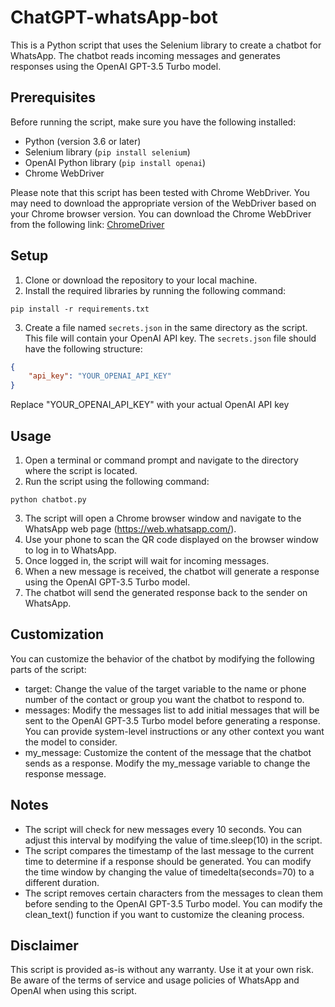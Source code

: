 # ChatGPT-whatsApp-bot

This is a Python script that uses the Selenium library to create a chatbot for WhatsApp. The chatbot reads incoming messages and generates responses using the OpenAI GPT-3.5 Turbo model.

## Prerequisites

Before running the script, make sure you have the following installed:

- Python (version 3.6 or later)
- Selenium library (`pip install selenium`)
- OpenAI Python library (`pip install openai`)
- Chrome WebDriver

Please note that this script has been tested with Chrome WebDriver. You may need to download the appropriate version of the WebDriver based on your Chrome browser version. You can download the Chrome WebDriver from the following link: [ChromeDriver](https://sites.google.com/a/chromium.org/chromedriver/downloads)

## Setup

1. Clone or download the repository to your local machine.
2. Install the required libraries by running the following command:
```shell
pip install -r requirements.txt
```
3. Create a file named `secrets.json` in the same directory as the script. This file will contain your OpenAI API key. The `secrets.json` file should have the following structure:
```json
{
    "api_key": "YOUR_OPENAI_API_KEY"
}
```

Replace "YOUR_OPENAI_API_KEY" with your actual OpenAI API key

## Usage

1. Open a terminal or command prompt and navigate to the directory where the script is located.
2. Run the script using the following command:
```shell
python chatbot.py
```
3. The script will open a Chrome browser window and navigate to the WhatsApp web page (https://web.whatsapp.com/).
4. Use your phone to scan the QR code displayed on the browser window to log in to WhatsApp.
5. Once logged in, the script will wait for incoming messages.
6. When a new message is received, the chatbot will generate a response using the OpenAI GPT-3.5 Turbo model.
7. The chatbot will send the generated response back to the sender on WhatsApp.

## Customization

You can customize the behavior of the chatbot by modifying the following parts of the script:

* target: Change the value of the target variable to the name or phone number of the contact or group you want the chatbot to respond to.
* messages: Modify the messages list to add initial messages that will be sent to the OpenAI GPT-3.5 Turbo model before generating a response. You can provide system-level instructions or any other context you want the model to consider.
* my_message: Customize the content of the message that the chatbot sends as a response. Modify the my_message variable to change the response message.

## Notes
* The script will check for new messages every 10 seconds. You can adjust this interval by modifying the value of time.sleep(10) in the script.
* The script compares the timestamp of the last message to the current time to determine if a response should be generated. You can modify the time window by changing the value of timedelta(seconds=70) to a different duration.
* The script removes certain characters from the messages to clean them before sending to the OpenAI GPT-3.5 Turbo model. You can modify the clean_text() function if you want to customize the cleaning process.

## Disclaimer
This script is provided as-is without any warranty. Use it at your own risk. Be aware of the terms of service and usage policies of WhatsApp and OpenAI when using this script.

